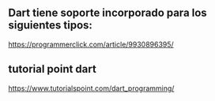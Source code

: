 ## Dart tiene soporte incorporado para los siguientes tipos:

https://programmerclick.com/article/9930896395/

## tutorial point dart

https://www.tutorialspoint.com/dart_programming/
